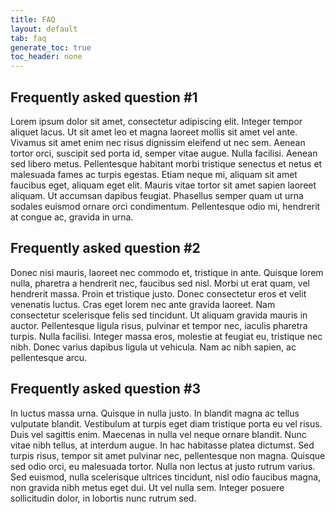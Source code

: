 ```yaml
---
title: FAQ
layout: default
tab: faq
generate_toc: true
toc_header: none
---
```


## Frequently asked question #1

Lorem ipsum dolor sit amet, consectetur adipiscing elit. Integer tempor aliquet
lacus. Ut sit amet leo et magna laoreet mollis sit amet vel ante. Vivamus sit
amet enim nec risus dignissim eleifend ut nec sem. Aenean tortor orci, suscipit
sed porta id, semper vitae augue. Nulla facilisi. Aenean sed libero metus.
Pellentesque habitant morbi tristique senectus et netus et malesuada fames ac
turpis egestas. Etiam neque mi, aliquam sit amet faucibus eget, aliquam eget
elit. Mauris vitae tortor sit amet sapien laoreet aliquam. Ut accumsan dapibus
feugiat. Phasellus semper quam ut urna sodales euismod ornare orci condimentum.
Pellentesque odio mi, hendrerit at congue ac, gravida in urna.

## Frequently asked question #2

Donec nisi mauris, laoreet nec commodo et, tristique in ante. Quisque lorem
nulla, pharetra a hendrerit nec, faucibus sed nisl. Morbi ut erat quam, vel
hendrerit massa. Proin et tristique justo. Donec consectetur eros et velit
venenatis luctus. Cras eget lorem nec ante gravida laoreet. Nam consectetur
scelerisque felis sed tincidunt. Ut aliquam gravida mauris in auctor.
Pellentesque ligula risus, pulvinar et tempor nec, iaculis pharetra turpis.
Nulla facilisi. Integer massa eros, molestie at feugiat eu, tristique nec nibh.
Donec varius dapibus ligula ut vehicula. Nam ac nibh sapien, ac pellentesque
arcu.

## Frequently asked question #3

In luctus massa urna. Quisque in nulla justo. In blandit magna ac tellus
vulputate blandit. Vestibulum at turpis eget diam tristique porta eu vel risus.
Duis vel sagittis enim. Maecenas in nulla vel neque ornare blandit. Nunc vitae
nibh tellus, at interdum augue. In hac habitasse platea dictumst. Sed turpis
risus, tempor sit amet pulvinar nec, pellentesque non magna. Quisque sed odio
orci, eu malesuada tortor. Nulla non lectus at justo rutrum varius. Sed
euismod, nulla scelerisque ultrices tincidunt, nisl odio faucibus magna, non
gravida nibh metus eget dui. Ut vel nulla sem. Integer posuere sollicitudin
dolor, in lobortis nunc rutrum sed.
